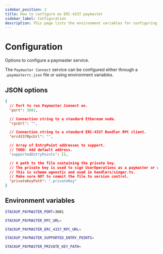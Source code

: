 ```yaml
---
sidebar_position: 2
title: How to configure an ERC-4337 paymaster
sidebar_label: Configuration
description: This page lists the environment variables for configuring an EIP-4337 paymaster using Paymaster Connect by Stackup. Start sponsoring gasless transactions today!
---
```


# Configuration

Options to configure a paymaster service.

The `Paymaster Connect` service can be configured either through a `.paymasterrc.json` file or using environment variables.

## JSON options

```json
{
  // Port to run Paymaster Connect on.
  "port": 3001,

  // Connection string to a standard Ethereum node.
  "rpcUrl": "",

  // Connection string to a standard ERC-4337 Bundler RPC client.
  "erc4337RpcUrl": "",

  // Array of EntryPoint addresses to support.
  // TODO: Add default address.
  "supportedEntryPoints": [],

  // A path to the file containing the private key.
  // The private key is used to sign UserOperations as a paymaster or wallet.
  // This is scheme agnostic and used in handlers/singer.ts.
  // Make sure NOT to commit the file to version control.
  "privateKeyPath": ".privateKey"
}
```

## Environment variables

```bash
STACKUP_PAYMASTER_PORT=3001

STACKUP_PAYMASTER_RPC_URL=

STACKUP_PAYMASTER_ERC_4337_RPC_URL=

STACKUP_PAYMASTER_SUPPORTED_ENTRY_POINTS=

STACKUP_PAYMASTER_PRIVATE_KEY_PATH=
```
